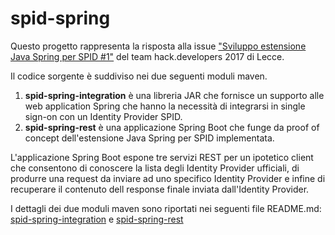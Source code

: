 # spid-spring

Questo progetto rappresenta la risposta alla issue ["Sviluppo estensione Java Spring per SPID #1"](https://github.com/italia/spid-spring/issues/1) del team hack.developers 2017 di Lecce.

Il codice sorgente è suddiviso nei due seguenti moduli maven.
1. **spid-spring-integration** è una libreria JAR che fornisce un supporto alle web application Spring che hanno la necessità di integrarsi in single sign-on con un Identity Provider SPID.
2. **spid-spring-rest** è una applicazione Spring Boot che funge da proof of concept dell'estensione Java Spring per SPID implementata.

L'applicazione Spring Boot espone tre servizi REST per un ipotetico client che consentono di conoscere la lista degli Identity Provider ufficiali, di produrre una request da inviare ad uno specifico Identity Provider e infine di recuperare il contenuto dell response finale inviata dall'Identity Provider.

I dettagli dei due moduli maven sono riportati nei seguenti file README.md: [spid-spring-integration](https://github.com/lucastle/spid-spring/blob/master/spid-spring-integration/README.md) e [spid-spring-rest](https://github.com/lucastle/spid-spring/blob/master/spid-spring-rest/README.md)

